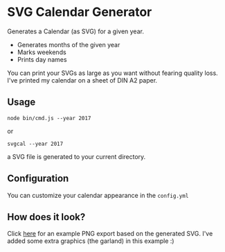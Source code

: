 # SVG Calendar Generator

Generates a Calendar (as SVG) for a given year.

* Generates months of the given year
* Marks weekends
* Prints day names

You can print your SVGs as large as you want without fearing quality loss. I've printed my calendar on a sheet of DIN A2 paper.

## Usage

	node bin/cmd.js --year 2017

or

	svgcal --year 2017
	
a SVG file is generated to your current directory.
	
## Configuration

You can customize your calendar appearance in the `config.yml`

## How does it look?

Click [here](examples/export-small.png) for an example PNG export based on the generated SVG. I've added some extra graphics (the garland) in this example :)